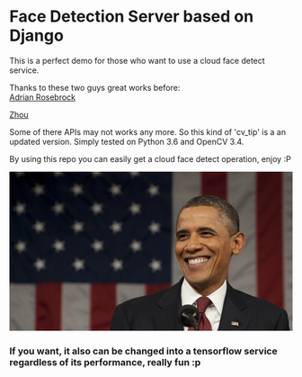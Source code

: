 # Face Detection Server based on Django
This is a perfect demo for those who want to use a cloud face detect service.  

Thanks to these two guys great works before:  
[Adrian  Rosebrock](https://www.pyimagesearch.com/2015/05/11/creating-a-face-detection-api-with-python-and-opencv-in-just-5-minutes/)

[Zhou](https://zhuanlan.zhihu.com/p/36939727)  

Some of there APIs may not works any more. So this kind of 'cv_tip' is a an updated version. Simply tested on Python 3.6 and OpenCV 3.4.  

By using this repo you can easily get a cloud face detect operation, enjoy :P

![Hi Obama](obama.jpg)


### If you want, it also can be changed into a tensorflow service regardless of its performance, really fun :p
